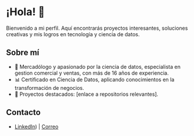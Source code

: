 # ¡Hola! 👋
Bienvenido a mi perfil. Aquí encontrarás proyectos interesantes, soluciones creativas y mis logros en tecnología y ciencia de datos.

## Sobre mí
- 💼 Mercadólogo y apasionado por la ciencia de datos, especialista en gestion comercial y ventas, con más de 16 años de experiencia.
- 📊 Certificado en Ciencia de Datos, aplicando conocimientos en la transformación de negocios.
- 🌟 Proyectos destacados: [enlace a repositorios relevantes].

## Contacto
- [LinkedIn](https://www.linkedin.com/in/elaine-cabrera)) | [Correo](ejccab@hotmail.com)

